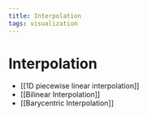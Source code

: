 ```yaml
---
title: Interpolation
tags: visualization
---
```


# Interpolation
- [[1D piecewise linear interpolation]]
- [[Bilinear Interpolation]]
- [[Barycentric Interpolation]]
















